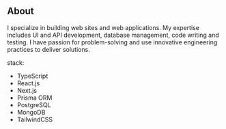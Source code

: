 ## About

I specialize in building web sites and web applications. My expertise includes UI and API development, database management, code writing and testing. I have passion for problem-solving and use innovative engineering practices to deliver solutions.

stack: 
- TypeScript
- React.js
- Next.js
- Prisma ORM
- PostgreSQL
- MongoDB
- TailwindCSS
